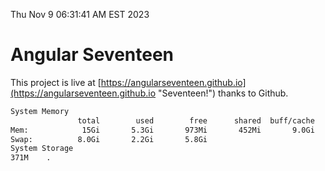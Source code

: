 Thu Nov  9 06:31:41 AM EST 2023

# Angular Seventeen


This project is live at [https://angularseventeen.github.io](https://angularseventeen.github.io "Seventeen!") thanks to Github.

```bash
System Memory
               total        used        free      shared  buff/cache   available
Mem:            15Gi       5.3Gi       973Mi       452Mi       9.0Gi       9.1Gi
Swap:          8.0Gi       2.2Gi       5.8Gi
System Storage
371M	.
```
```bash
